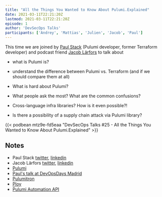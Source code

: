 ```yaml
---
title: "All the Things You Wanted to Know About Pulumi.Explained"
date: 2021-03-11T22:21:20Z
lastmod: 2021-03-11T22:21:20Z
episode: 1
author: 'DevSecOps Talks'
participants: ['Andrey', 'Mattias', 'Julien', 'Jacob', 'Paul']
---
```


This time we are joined by [Paul Stack](https://twitter.com/stack72) (Pulumi developer, former Terraform developer) and podcast friend [Jacob Lärfors](https://twitter.com/jlarfors) to talk about

- what is Pulumi is?

- understand the difference between Pulumi vs. Terraform (and if we should compare them at all)

- What is hard about Pulumi?

- What people ask the most? What are the common confusions?

- Cross-language infra libraries? How is it even possible?!

- Is there a possibility of a supply chain attack via Pulumi library?

<!--more-->

<!-- Player -->

{{< podbean mtz9e-fd5eaa "DevSecOps Talks #25 - All the Things You Wanted to Know About Pulumi.Explained" >}}

## Notes

- Paul Stack [twitter](https://twitter.com/stack72), [linkedin](https://www.linkedin.com/in/stack72/)
- Jacob Lärfors [twitter](https://twitter.com/jlarfors), [linkedin](https://www.linkedin.com/in/jlarfors/)
- [Pulumi](https://www.pulumi.com/)
- [Paul's talk at DevOpsDays Madrid](https://www.youtube.com/watch?v=6UN2aVvIShc&list=PLKxa4AIfm4pXYg8NG50wftI_jzSSQK3ZR&index=13)
- [Pulumitron](https://github.com/cnunciato/pulumitron)
- [Ploy](https://github.com/jaxxstorm/ploy)
- [Pulumi Automation API](https://pkg.go.dev/github.com/pulumi/pulumi/sdk/v2/go/x/auto)
